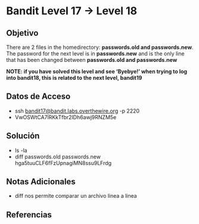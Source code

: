 # Bandit Level 17 → Level 18

## Objetivo
There are 2 files in the homedirectory: **passwords.old and passwords.new**. The password for the next level is in **passwords.new** and is the only line that has been changed between **passwords.old and passwords.new**

**NOTE: if you have solved this level and see ‘Byebye!’ when trying to log into bandit18, this is related to the next level, bandit19**

## Datos de Acceso
- ssh bandit17@bandit.labs.overthewire.org -p 2220
- VwOSWtCA7lRKkTfbr2IDh6awj9RNZM5e

## Solución 
- ls -la
- diff passwords.old passwords.new
hga5tuuCLF6fFzUpnagiMN8ssu9LFrdg

## Notas Adicionales
- diff nos permite comparar un archivo linea a linea

## Referencias